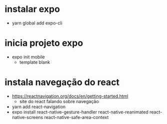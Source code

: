 # instalar expo
* yarn global add expo-cli
# inicia projeto expo
* expo init mobile
	* template blank
# instala navegação do react
* https://reactnavigation.org/docs/en/getting-started.html
    * site do react falando sobre navegação
* yarn add react-navigation
* expo install react-native-gesture-handler react-native-reanimated react-native-screens react-native-safe-area-context
